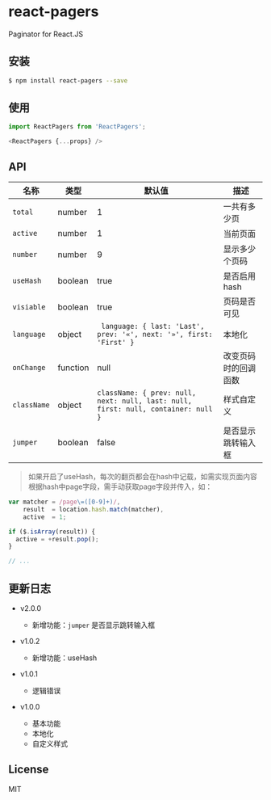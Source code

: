 # react-pagers
Paginator for React.JS

## 安装
```bash
$ npm install react-pagers --save
```

## 使用
```js
import ReactPagers from 'ReactPagers';

<ReactPagers {...props} />
```

## API

| 名称 | 类型 | 默认值 | 描述 |
| ---- | ---- | ---- | --- |
| `total` | number | 1 | 一共有多少页 |
| `active` | number | 1 | 当前页面 |
| `number` | number | 9 | 显示多少个页码 |
| `useHash` | boolean | true | 是否启用hash |
| `visiable` | boolean | true | 页码是否可见 |
| `language` | object | ` language: { last: 'Last', prev: '«', next: '»', first: 'First' }` | 本地化 |
| `onChange` | function | null | 改变页码时的回调函数 |
| `className` | object | `className: { prev: null, next: null, last: null, first: null, container: null }` | 样式自定义 |
| `jumper` | boolean | false | 是否显示跳转输入框 |

> 如果开启了useHash，每次的翻页都会在hash中记载，如需实现页面内容根据hash中page字段，需手动获取page字段并传入，如：

```js
var matcher = /page\=([0-9]+)/,
    result  = location.hash.match(matcher),
    active  = 1;

if ($.isArray(result)) {
  active = +result.pop();
}

// ...
```

## 更新日志
- v2.0.0
  + 新增功能：`jumper` 是否显示跳转输入框

- v1.0.2
  + 新增功能：useHash


- v1.0.1
  + 逻辑错误


- v1.0.0
  + 基本功能
  + 本地化
  + 自定义样式

## License
MIT
